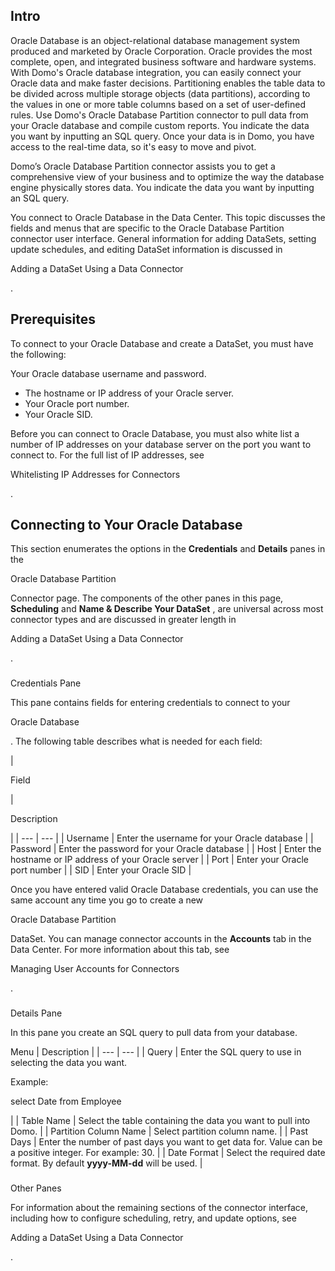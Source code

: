 

Intro
-------

Oracle Database is an object-relational database management system produced and marketed by Oracle Corporation. Oracle provides the most complete, open, and integrated business software and hardware systems. With Domo's Oracle database integration, you can easily connect your Oracle data and make faster decisions. Partitioning enables the table data to be divided across multiple storage objects (data partitions), according to the values in one or more table columns based on a set of user-defined rules. Use Domo's Oracle Database Partition connector to pull data from your Oracle database and compile custom reports. You indicate the data you want by inputting an SQL query. Once your data is in Domo, you have access to the real-time data, so it's easy to move and pivot.


 Domo’s Oracle Database Partition connector assists you to get a comprehensive view of your business and to optimize the way the database engine physically stores data. You indicate the data you want by inputting an SQL query.


 You connect to Oracle Database in the Data Center. This topic discusses the fields and menus that are specific to the Oracle Database Partition connector user interface. General information for adding DataSets, setting update schedules, and editing DataSet information is discussed in

Adding a DataSet Using a Data Connector

.


 Prerequisites
---------------

To connect to your Oracle Database and create a DataSet, you must have the following:

 Your Oracle database username and password.
* The hostname or IP address of your Oracle server.
* Your Oracle port number.
* Your Oracle SID.

Before you can connect to Oracle Database, you must also white list a number of IP addresses on your database server on the port you want to connect to. For the full list of IP addresses, see

Whitelisting IP Addresses for Connectors

.


 Connecting to Your Oracle Database
------------------------------------


 This section enumerates the options in the
 **Credentials**
 and
 **Details**
 panes in the

Oracle Database Partition

Connector page. The components of the other panes in this page,
 **Scheduling**
 and
 **Name & Describe Your DataSet**
 , are universal across most connector types and are discussed in greater length in

Adding a DataSet Using a Data Connector

.


###

Credentials Pane


 This pane contains fields for entering credentials to connect to your

Oracle Database

. The following table describes what is needed for each field:


|

Field

|

Description

|
| --- | --- |
|
 Username
  |
 Enter the username for your Oracle database
  |
|
 Password
  |
 Enter the password for your Oracle database
  |
|
 Host
  |
 Enter the hostname or IP address of your Oracle server
  |
|
 Port
  |
 Enter your Oracle port number
  |
|
 SID
  |
 Enter your Oracle SID
  |


 Once you have entered valid Oracle Database credentials, you can use the same account any time you go to create a new

Oracle Database Partition

DataSet. You can manage connector accounts in the
 **Accounts**
 tab in the Data Center. For more information about this tab, see

Managing User Accounts for Connectors

.


###
 Details Pane

In this pane you create an SQL query to pull data from your database.


 Menu
  |
 Description
  |
| --- | --- |
|
 Query
  |
 Enter the SQL query to use in selecting the data you want.


 Example:

select Date from Employee

|
|
 Table Name
  |
 Select the table containing the data you want to pull into Domo.
  |
|
 Partition Column Name
  |
 Select partition column name.
  |
|
 Past Days
  |
 Enter the number of past days you want to get data for. Value can be a positive integer. For example: 30.
  |
|
 Date Format
  |
 Select the required date format. By default
 ********yyyy-MM-dd********
 will be used.
  |


###
 Other Panes

For information about the remaining sections of the connector interface, including how to configure scheduling, retry, and update options, see

Adding a DataSet Using a Data Connector

.

